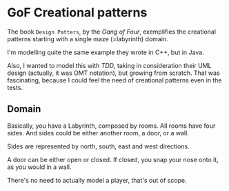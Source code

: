 # GoF Creational patterns

The book `Design Patters`, by the _Gang of Four_, exemplifies the creational patterns starting with a single maze (=labyrinth) domain.

I'm modelling quite the same example they wrote in C++, but in Java.

Also, I wanted to model this with _TDD_, taking in consideration their UML design (actually, it was OMT notation), but growing from scratch. That was fascinating, because I could feel the need of creational patterns even in the tests. 

## Domain

Basically, you have a Labyrinth, composed by rooms. All rooms have four sides. And sides could be either another room, a door, or a wall.

Sides are represented by north, south, east and west directions.

A door can be either open or closed. If closed, you snap your nose onto it, as you would in a wall.

There's no need to actually model a player, that's out of scope. 

